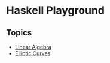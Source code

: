 # Haskell Playground

## Topics
- [Linear Algebra](linear-algebra)
- [Elliptic Curves](elliptic-curves)
